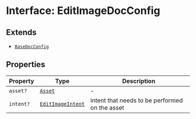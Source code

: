 # Interface: EditImageDocConfig

## Extends

- [`BaseDocConfig`](../../../design-config-types/interfaces/base-doc-config.md)

## Properties

| Property | Type | Description |
| ------ | ------ | ------ |
| `asset?` | [`Asset`](../../../asset-types/type-aliases/asset.md) | - |
| `intent?` | [`EditImageIntent`](../type-aliases/edit-image-intent.md) | intent that needs to be performed on the asset |
